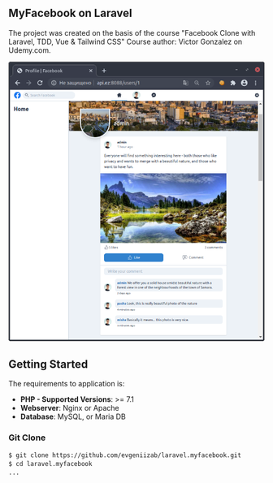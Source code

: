 ## MyFacebook on Laravel


The project was created on the basis of the course "Facebook Clone with Laravel, TDD, Vue & Tailwind CSS" Course author: Victor Gonzalez on Udemy.com.

![Иллюстрация к проекту](./public/files/img/screen2.png)



## Getting Started 
   The requirements to application is:
   *    **PHP - Supported Versions**: >= 7.1
   *    **Webserver**: Nginx or Apache
   *    **Database**: MySQL, or Maria DB
   ### Git Clone
   ```sh
   $ git clone https://github.com/evgeniizab/laravel.myfacebook.git
   $ cd laravel.myfacebook
...
   ```
